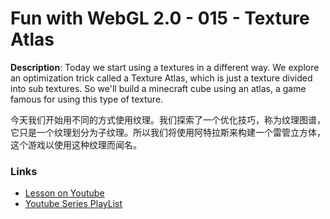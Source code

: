 # Fun with WebGL 2.0 - 015 - Texture Atlas

**Description**:
Today we start using a textures in a different way. We explore an optimization trick called a Texture Atlas, which is just a texture divided into sub textures. So we'll build a minecraft cube using an atlas, a game famous for using this type of texture.

今天我们开始用不同的方式使用纹理。我们探索了一个优化技巧，称为纹理图谱，它只是一个纹理划分为子纹理。所以我们将使用阿特拉斯来构建一个雷管立方体，这个游戏以使用这种纹理而闻名。

### Links
* [Lesson on Youtube](https://youtu.be/bgqHcsOwYbs)
* [Youtube Series PlayList](https://www.youtube.com/playlist?list=PLMinhigDWz6emRKVkVIEAaePW7vtIkaIF)

